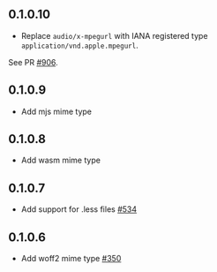 ## 0.1.0.10

* Replace `audio/x-mpegurl` with IANA registered type
  `application/vnd.apple.mpegurl`.

See PR [#906](https://github.com/yesodweb/wai/pull/906).

## 0.1.0.9

* Add mjs mime type

## 0.1.0.8

* Add wasm mime type

## 0.1.0.7

* Add support for .less files [#534](https://github.com/yesodweb/wai/pull/534)

## 0.1.0.6

* Add woff2 mime type [#350](https://github.com/yesodweb/wai/pull/350)
